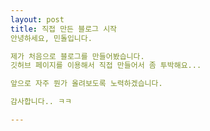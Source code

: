 ```yaml
---
layout: post
title: 직접 만든 블로그 시작
안녕하세요, 민돌입니다.

제가 처음으로 블로그를 만들어봤습니다.
깃허브 페이지를 이용해서 직접 만들어서 좀 투박해요...

앞으로 자주 뭔가 올려보도록 노력하겠습니다.

감사합니다.. ㅋㅋ

---
```

